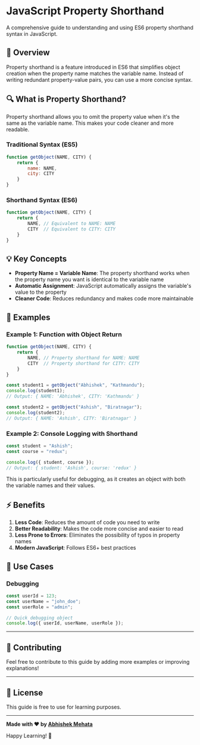 # JavaScript Property Shorthand

A comprehensive guide to understanding and using ES6 property shorthand syntax in JavaScript.

## 📖 Overview

Property shorthand is a feature introduced in ES6 that simplifies object creation when the property name matches the variable name. Instead of writing redundant property-value pairs, you can use a more concise syntax.

## 🔍 What is Property Shorthand?

Property shorthand allows you to omit the property value when it's the same as the variable name. This makes your code cleaner and more readable.

### Traditional Syntax (ES5)
```javascript
function getObject(NAME, CITY) {
    return {
        name: NAME,
        city: CITY
    }
}
```

### Shorthand Syntax (ES6)
```javascript
function getObject(NAME, CITY) {
    return {
        NAME, // Equivalent to NAME: NAME
        CITY  // Equivalent to CITY: CITY
    }
}
```

## 💡 Key Concepts

- **Property Name = Variable Name**: The property shorthand works when the property name you want is identical to the variable name
- **Automatic Assignment**: JavaScript automatically assigns the variable's value to the property
- **Cleaner Code**: Reduces redundancy and makes code more maintainable

## 🚀 Examples

### Example 1: Function with Object Return
```javascript
function getObject(NAME, CITY) {
    return {
        NAME, // Property shorthand for NAME: NAME
        CITY  // Property shorthand for CITY: CITY
    }
}

const student1 = getObject("Abhishek", "Kathmandu");
console.log(student1);
// Output: { NAME: 'Abhishek', CITY: 'Kathmandu' }

const student2 = getObject("Ashish", "Biratnagar");
console.log(student2);
// Output: { NAME: 'Ashish', CITY: 'Biratnagar' }
```

### Example 2: Console Logging with Shorthand
```javascript
const student = "Ashish";
const course = "redux";

console.log({ student, course });
// Output: { student: 'Ashish', course: 'redux' }
```

This is particularly useful for debugging, as it creates an object with both the variable names and their values.

## ⚡ Benefits

1. **Less Code**: Reduces the amount of code you need to write
2. **Better Readability**: Makes the code more concise and easier to read
3. **Less Prone to Errors**: Eliminates the possibility of typos in property names
4. **Modern JavaScript**: Follows ES6+ best practices

## 🎯 Use Cases

### Debugging
```javascript
const userId = 123;
const userName = "john_doe";
const userRole = "admin";

// Quick debugging object
console.log({ userId, userName, userRole });
```



---

## 🤝 Contributing

Feel free to contribute to this guide by adding more examples or improving explanations!

---

## 📄 License

This guide is free to use for learning purposes.

---

**Made with ❤️ by [Abhishek Mehata](https://github.com/Abhishek-mehata)**

Happy Learning! 🚀